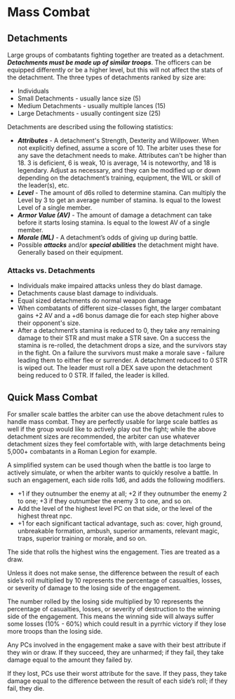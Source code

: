 # Mass Combat
## Detachments
Large groups of combatants fighting together are treated as a detachment. ***Detachments must be made up of similar troops***. The officers can be equipped differently or be a higher level, but this will not affect the stats of the detachment. The three types of detachments ranked by size are:
- Individuals
- Small Detachments - usually lance size (5)
- Medium Detachments - usually multiple lances (15)
- Large Detachments - usually contingent size (25)

Detachments are described using the following statistics:
- ***Attributes*** - A detachment's Strength, Dexterity and Willpower. When not explicitly defined, assume a score of 10. The arbiter uses these for any save the detachment needs to make. Attributes can't be higher than 18. 3 is deficient, 6 is weak, 10 is average, 14 is noteworthy, and 18 is legendary. Adjust as necessary, and they can be modified up or down depending on the detachment’s training, equipment, the WIL or skill of the leader(s), etc.
- ***Level*** - The amount of d6s rolled to determine stamina. Can multiply the Level by 3 to get an average number of stamina. Is equal to the lowest Level of a single member.
- ***Armor Value (AV)*** - The amount of damage a detachment can take before it starts losing stamina. Is equal to the lowest AV of a single member.
- ***Morale (ML)*** - A detachment’s odds of giving up during battle.
- Possible ***attacks*** and/or ***special abilities*** the detachment might have. Generally based on their equipment.

### Attacks vs. Detachments
- Individuals make impaired attacks unless they do blast damage.
- Detachments cause blast damage to individuals.
- Equal sized detachments do normal weapon damage
- When combatants of different size-classes fight, the larger combatant gains +2 AV and a +d6 bonus damage die for each step higher above their opponent's size.
- After a detachment’s stamina is reduced to 0, they take any remaining damage to their STR and must make a STR save. On a success the stamina is re-rolled, the detachment drops a size, and the survivors stay in the fight. On a failure the survivors must make a morale save - failure leading them to either flee or surrender. A detachment reduced to 0 STR is wiped out. The leader must roll a DEX save upon the detachment being reduced to 0 STR. If failed, the leader is killed.

## Quick Mass Combat
For smaller scale battles the arbiter can use the above detachment rules to handle mass combat. They are perfectly usable for large scale battles as well if the group would like to actively play out the fight; while the above detachment sizes are recommended, the arbiter can use whatever detachment sizes they feel comfortable with, with large detachments being 5,000+ combatants in a Roman Legion for example.

A simplified system can be used though when the battle is too large to actively simulate, or when the arbiter wants to quickly resolve a battle. In such an engagement, each side rolls 1d6, and adds the following modifiers.
- +1 if they outnumber the enemy at all; +2 if they outnumber the enemy 2 to one; +3 if they outnumber the enemy 3 to one, and so on.
- Add the level of the highest level PC on that side, or the level of the highest threat npc.
- +1 for each significant tactical advantage, such as: cover, high ground, unbreakable formation, ambush, superior armaments, relevant magic, traps, superior training or morale, and so on.

The side that rolls the highest wins the engagement. Ties are treated as a draw.

Unless it does not make sense, the difference between the result of each side’s roll multiplied by 10 represents the percentage of casualties, losses, or severity of damage to the losing side of the engagement.

The number rolled by the losing side multiplied by 10 represents the percentage of casualties, losses, or severity of destruction to the winning side of the engagement. This means the winning side will always suffer some losses (10% - 60%) which could result in a pyrrhic victory if they lose more troops than the losing side.

Any PCs involved in the engagement make a save with their best attribute if they win or draw. If they succeed, they are unharmed; if they fail, they take damage equal to the amount they failed by.

If they lost, PCs use their worst attribute for the save. If they pass, they take damage equal to the difference between the result of each side’s roll; if they fail, they die.